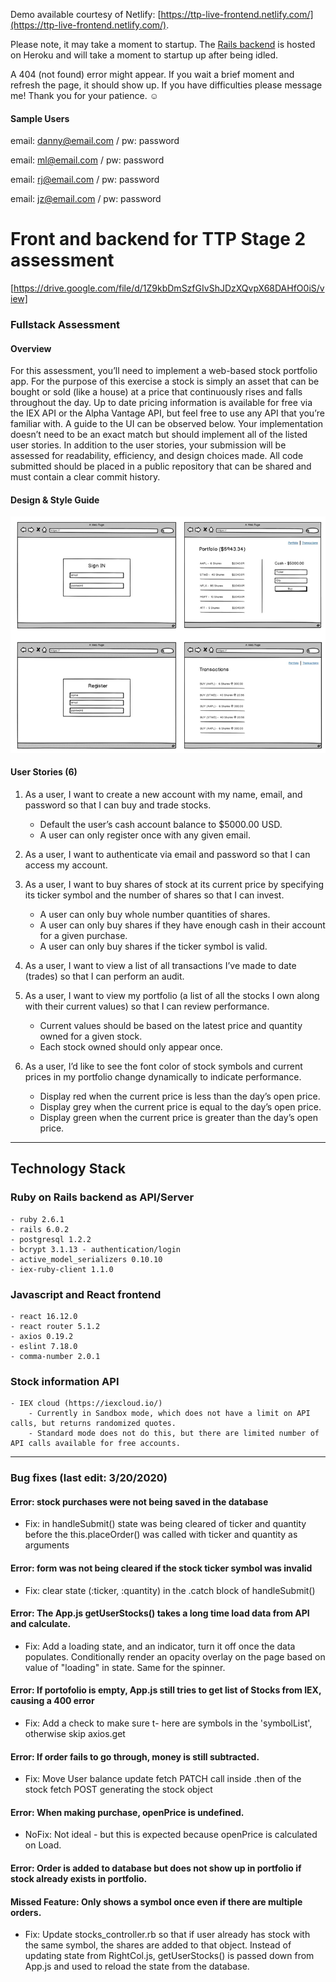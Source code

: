  
Demo available courtesy of Netlify: [https://ttp-live-frontend.netlify.com/](https://ttp-live-frontend.netlify.com/). 

Please note, it may take a moment to startup.  The [Rails backend](https://github.com/dannylee8/ttp-live-backend) is hosted on Heroku and will take a moment to startup up after being idled.  

A 404 (not found) error might appear.  If you wait a brief moment and refresh the page, it should show up. If you have difficulties please message me! Thank you for your patience. ☺️

#### Sample Users
email: danny@email.com /
pw: password 

email: ml@email.com /
pw: password

email: rj@email.com /
pw: password

email: jz@email.com /
pw: password

# Front and backend for TTP Stage 2 assessment
[https://drive.google.com/file/d/1Z9kbDmSzfGIvShJDzXQvpX68DAHfO0iS/view]

### Fullstack Assessment
#### Overview
For this assessment, you’ll need to implement a web-based stock portfolio app. For the purpose of this
exercise a stock is simply an asset that can be bought or sold (like a house) at a price that continuously
rises and falls throughout the day. Up to date pricing information is available for free via the IEX API or
the Alpha Vantage API, but feel free to use any API that you’re familiar with.
A guide to the UI can be observed below. Your implementation doesn’t need to be an exact match but
should implement all of the listed user stories. In addition to the user stories, your submission will be
assessed for readability, efficiency, and design choices made. All code submitted should be placed in a
public repository that can be shared and must contain a clear commit history.

#### Design & Style Guide

![Design-style-guide-sample](https://raw.githubusercontent.com/dannylee8/ttp/master/design-style-guide.png)

#### User Stories (6)
1. As a user, I want to create a new account with my name, email, and password so that I can buy and
trade stocks.
	  - Default the user’s cash account balance to $5000.00 USD.
	  - A user can only register once with any given email.
	  
2. As a user, I want to authenticate via email and password so that I can access my account.

4. As a user, I want to buy shares of stock at its current price by specifying its ticker symbol and the
number of shares so that I can invest.
	- A user can only buy whole number quantities of shares.
	- A user can only buy shares if they have enough cash in their account for a given purchase.
	- A user can only buy shares if the ticker symbol is valid.
	
5. As a user, I want to view a list of all transactions I’ve made to date (trades) so that I can perform an
audit.

6. As a user, I want to view my portfolio (a list of all the stocks I own along with their current values) so
that I can review performance.
	- Current values should be based on the latest price and quantity owned for a given stock.
	- Each stock owned should only appear once.
	
7. As a user, I’d like to see the font color of stock symbols and current prices in my portfolio change
dynamically to indicate performance.
	- Display red when the current price is less than the day’s open price.
	- Display grey when the current price is equal to the day’s open price.
	- Display green when the current price is greater than the day’s open price.

-----
## Technology Stack

### Ruby on Rails backend as API/Server
	- ruby 2.6.1
	- rails 6.0.2
	- postgresql 1.2.2
	- bcrypt 3.1.13 - authentication/login
	- active_model_serializers 0.10.10
	- iex-ruby-client 1.1.0

### Javascript and React frontend
	- react 16.12.0
	- react router 5.1.2
	- axios 0.19.2
	- eslint 7.18.0
	- comma-number 2.0.1
	
### Stock information API
	- IEX cloud (https://iexcloud.io/)
		- Currently in Sandbox mode, which does not have a limit on API calls, but returns randomized quotes.  
		- Standard mode does not do this, but there are limited number of API calls available for free accounts.
-----
### Bug fixes (last edit: 3/20/2020)

#### Error: stock purchases were not being saved in the database
- Fix: in handleSubmit() state was being cleared of ticker and quantity before the this.placeOrder() was called with ticker and quantity as arguments

#### Error: form was not being cleared if the stock ticker symbol was invalid
- Fix: clear state (:ticker, :quantity) in the .catch block of handleSubmit()
#### Error: The App.js getUserStocks() takes a long time load data from API and calculate.
- Fix: Add a loading state, and an indicator, turn it off once the data populates.  Conditionally render an opacity overlay on the page based on value of "loading" in state.  Same for the spinner.

#### Error: If portofolio is empty, App.js still tries to get list of Stocks from IEX, causing a 400 error
- Fix: Add a check to make sure t- here are symbols in the 'symbolList', otherwise skip axios.get

#### Error: If order fails to go through, money is still subtracted.
- Fix:  Move User balance update fetch PATCH call inside .then of the stock fetch POST generating the stock object

#### Error: When making purchase, openPrice is undefined.
- NoFix: Not ideal - but this is expected because openPrice is calculated on Load.

#### Error: Order is added to database but does not show up in portfolio if stock already exists in portfolio.
#### Missed Feature: Only shows a symbol once even if there are multiple orders.
- Fix: Update stocks_controller.rb so that if user already has stock with the same symbol, the shares are added to that object. Instead of updating state from RightCol.js, getUserStocks() is passed down from App.js and used to reload the state from the database.
